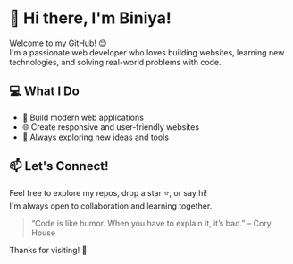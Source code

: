 # 👋 Hi there, I'm Biniya!

Welcome to my GitHub! 😊  
I'm a passionate web developer who loves building websites, learning new technologies, and solving real-world problems with code.

## 💻 What I Do
- 🔧 Build modern web applications
- 🌐 Create responsive and user-friendly websites
- 🚀 Always exploring new ideas and tools

## 📫 Let's Connect!
Feel free to explore my repos, drop a star ⭐️, or say hi!  
I'm always open to collaboration and learning together.

> “Code is like humor. When you have to explain it, it’s bad.” – Cory House

Thanks for visiting! 🙌
